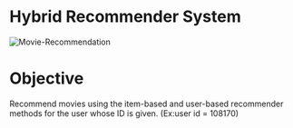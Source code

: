 # Hybrid Recommender System
 
![Movie-Recommendation](https://user-images.githubusercontent.com/13394756/127149380-74fc83b3-1574-47ac-9199-2d0e09f75c24.jpg)
# Objective
Recommend movies using the item-based and user-based recommender methods for the user whose ID is given. (Ex:user id = 108170)
